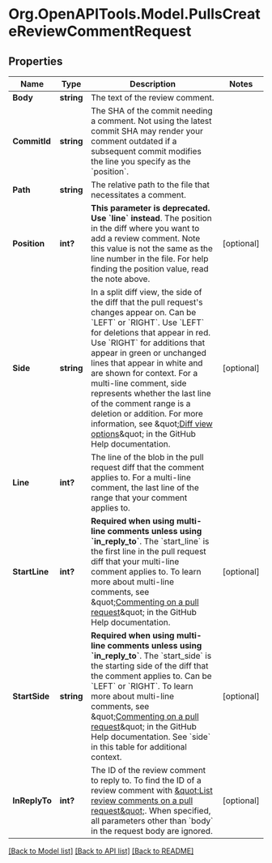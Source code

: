 # Org.OpenAPITools.Model.PullsCreateReviewCommentRequest

## Properties

Name | Type | Description | Notes
------------ | ------------- | ------------- | -------------
**Body** | **string** | The text of the review comment. | 
**CommitId** | **string** | The SHA of the commit needing a comment. Not using the latest commit SHA may render your comment outdated if a subsequent commit modifies the line you specify as the &#x60;position&#x60;. | 
**Path** | **string** | The relative path to the file that necessitates a comment. | 
**Position** | **int?** | **This parameter is deprecated. Use &#x60;line&#x60; instead**. The position in the diff where you want to add a review comment. Note this value is not the same as the line number in the file. For help finding the position value, read the note above. | [optional] 
**Side** | **string** | In a split diff view, the side of the diff that the pull request&#39;s changes appear on. Can be &#x60;LEFT&#x60; or &#x60;RIGHT&#x60;. Use &#x60;LEFT&#x60; for deletions that appear in red. Use &#x60;RIGHT&#x60; for additions that appear in green or unchanged lines that appear in white and are shown for context. For a multi-line comment, side represents whether the last line of the comment range is a deletion or addition. For more information, see \&quot;[Diff view options](https://docs.github.com/en/articles/about-comparing-branches-in-pull-requests#diff-view-options)\&quot; in the GitHub Help documentation. | [optional] 
**Line** | **int?** | The line of the blob in the pull request diff that the comment applies to. For a multi-line comment, the last line of the range that your comment applies to. | 
**StartLine** | **int?** | **Required when using multi-line comments unless using &#x60;in_reply_to&#x60;**. The &#x60;start_line&#x60; is the first line in the pull request diff that your multi-line comment applies to. To learn more about multi-line comments, see \&quot;[Commenting on a pull request](https://docs.github.com/en/articles/commenting-on-a-pull-request#adding-line-comments-to-a-pull-request)\&quot; in the GitHub Help documentation. | [optional] 
**StartSide** | **string** | **Required when using multi-line comments unless using &#x60;in_reply_to&#x60;**. The &#x60;start_side&#x60; is the starting side of the diff that the comment applies to. Can be &#x60;LEFT&#x60; or &#x60;RIGHT&#x60;. To learn more about multi-line comments, see \&quot;[Commenting on a pull request](https://docs.github.com/en/articles/commenting-on-a-pull-request#adding-line-comments-to-a-pull-request)\&quot; in the GitHub Help documentation. See &#x60;side&#x60; in this table for additional context. | [optional] 
**InReplyTo** | **int?** | The ID of the review comment to reply to. To find the ID of a review comment with [\&quot;List review comments on a pull request\&quot;](#list-review-comments-on-a-pull-request). When specified, all parameters other than &#x60;body&#x60; in the request body are ignored. | [optional] 

[[Back to Model list]](../README.md#documentation-for-models) [[Back to API list]](../README.md#documentation-for-api-endpoints) [[Back to README]](../README.md)

